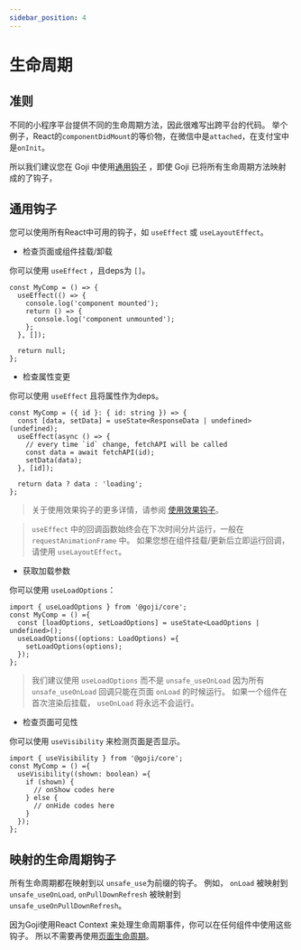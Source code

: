 ```yaml
---
sidebar_position: 4
---
```


# 生命周期

## 准则

不同的小程序平台提供不同的生命周期方法，因此很难写出跨平台的代码。 举个例子，React的`componentDidMount`的等价物，在微信中是`attached`，在支付宝中是`onInit`。

所以我们建议您在 Goji 中使用[通用钩子](#universal-hooks) ，即使 Goji 已将所有生命周期方法映射成的了钩子，

## 通用钩子

您可以使用所有React中可用的钩子，如 `useEffect` 或 `useLayoutEffect`。

- 检查页面或组件挂载/卸载

你可以使用 `useEffect` ，且deps为 `[]`。

```tsx
const MyComp = () => {
  useEffect(() => {
    console.log('component mounted');
    return () => {
      console.log('component unmounted');
    };
  }, []);

  return null;
};
```

- 检查属性变更

你可以使用 `useEffect` 且将属性作为deps。

```tsx
const MyComp = ({ id }: { id: string }) => {
  const [data, setData] = useState<ResponseData | undefined>(undefined);
  useEffect(async () => {
    // every time `id` change, fetchAPI will be called
    const data = await fetchAPI(id);
    setData(data);
  }, [id]);

  return data ? data : 'loading';
};
```

> 关于使用效果钩子的更多详情，请参阅 [使用效果钩子](https://reactjs.org/docs/hooks-effect.html)。

> `useEffect` 中的回调函数始终会在下次时间分片运行，一般在 `requestAnimationFrame` 中。 如果您想在组件挂载/更新后立即运行回调，请使用 `useLayoutEffect`。

- 获取加载参数

你可以使用 `useLoadOptions`：

```tsx
import { useLoadOptions } from '@goji/core';
const MyComp = () ={
  const [loadOptions, setLoadOptions] = useState<LoadOptions | undefined>();
  useLoadOptions((options: LoadOptions) ={
    setLoadOptions(options);
  });
};
```

> 我们建议使用 `useLoadOptions` 而不是 `unsafe_useOnLoad` 因为所有 `unsafe_useOnLoad` 回调只能在页面 `onLoad` 的时候运行。 如果一个组件在首次渲染后挂载， `useOnLoad` 将永远不会运行。

- 检查页面可见性

你可以使用 `useVisibility` 来检测页面是否显示。

```tsx
import { useVisibility } from '@goji/core';
const MyComp = () ={
  useVisibility((shown: boolean) ={
    if (shown) {
      // onShow codes here
    } else {
      // onHide codes here
    }
  });
};
```

## 映射的生命周期钩子

所有生命周期都在映射到以 `unsafe_use`为前缀的钩子。 例如， `onLoad` 被映射到 `unsafe_useOnLoad`, `onPullDownRefresh` 被映射到 `unsafe_useOnPullDownRefresh`。

因为Goji使用React Context 来处理生命周期事件，你可以在任何组件中使用这些钩子。 所以不需要再使用[页面生命周期](https://developers.weixin.qq.com/miniprogram/dev/framework/custom-component/lifetimes.html#%E7%BB%84%E4%BB%B6%E6%89%80%E5%9C%A8%E9%A1%B5%E9%9D%A2%E7%9A%84%E7%94%9F%E5%91%BD%E5%91%A8%E6%9C%9F)。
